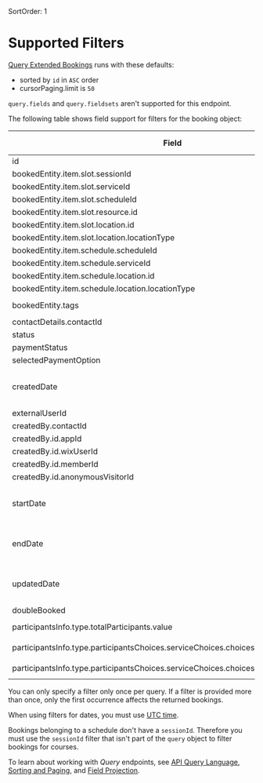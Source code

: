 SortOrder: 1
# Supported Filters


[Query Extended Bookings](https://dev.wix.com/api/rest/wix-bookings/bookings-reader-v2/query-extended-bookings) runs with these defaults:

+ sorted by `id` in `ASC` order
+ cursorPaging.limit is `50`

`query.fields` and `query.fieldsets` aren't supported for this endpoint.

The following table shows field support for filters for the booking object:


| Field                                                                       | Supported Filters                             |
|-----------------------------------------------------------------------------| --------------------------------------------- |
| id                                                                          | `eq`, `ne`, `in` |
| bookedEntity.item.slot.sessionId                                            | `eq`, `ne`, `in` |
| bookedEntity.item.slot.serviceId                                            | `eq`, `ne`, `in` |
| bookedEntity.item.slot.scheduleId                                           | `eq`, `ne`, `in` |
| bookedEntity.item.slot.resource.id                                          | `eq`, `ne`, `in` |
| bookedEntity.item.slot.location.id                                          | `eq`, `ne`, `in` |
| bookedEntity.item.slot.location.locationType                                | `eq`, `ne`, `in` |
| bookedEntity.item.schedule.scheduleId                                       | `eq`, `ne`, `in` |
| bookedEntity.item.schedule.serviceId                                        | `eq`, `ne`, `in` |
| bookedEntity.item.schedule.location.id                                      | `eq`, `ne`, `in` |
| bookedEntity.item.schedule.location.locationType                            | `eq`, `ne`, `in` |
| bookedEntity.tags                                                           | `hasSome`, `hasAll` |
| contactDetails.contactId                                                    | `eq`, `ne`, `in` |
| status                                                                      | `eq`, `ne`, `in` |
| paymentStatus                                                               | `eq`, `ne`, `in` |
| selectedPaymentOption                                                       | `eq`, `ne`, `in` |
| createdDate                                                                 | `eq`, `ne`, `gt`, `gte`, `lt`, `lte`, `in`, `nin` |
| externalUserId                                                              | `eq`, `ne`, `in` |
| createdBy.contactId                                                         | `eq`, `ne`, `in` |
| createdBy.id.appId                                                          | `eq`, `ne`, `in` |
| createdBy.id.wixUserId                                                      | `eq`, `ne`, `in` |
| createdBy.id.memberId                                                       | `eq`, `ne`, `in` |
| createdBy.id.anonymousVisitorId                                             | `eq`, `ne`, `in` |
| startDate                                                                   | `eq`, `ne`, `gt`, `gte`, `lt`, `lte`, `in`, `nin` |
| endDate                                                                     | `eq`, `ne`, `gt`, `gte`, `lt`, `lte`, `in`, `nin` |
| updatedDate                                                                 | `eq`, `ne`, `gt`, `gte`, `lt`, `lte`, `in`, `nin` |
| doubleBooked                                                                | `eq`, `ne` |
| participantsInfo.type.totalParticipants.value                               | `hasSome`, `hasAll` |
| participantsInfo.type.participantsChoices.serviceChoices.choices.optionId       |  `hasSome`, `hasAll` |
| participantsInfo.type.participantsChoices.serviceChoices.choices.choice.custom.value |  `hasSome`, `hasAll` |


You can only specify a filter only once per query. If a filter is provided 
more than once, only the first occurrence affects the returned bookings.

When using filters for dates, you must use [UTC time](https://en.wikipedia.org/wiki/Coordinated_Universal_Time).

Bookings belonging to a schedule don't have a `sessionId`. Therefore you 
must use the `sessionId` filter that isn't part of the `query` object to 
filter bookings for courses.

To learn about working with _Query_ endpoints, see
[API Query Language](https://dev.wix.com/api/rest/getting-started/api-query-language),
[Sorting and Paging](https://dev.wix.com/api/rest/getting-started/sorting-and-paging),
and [Field Projection](https://dev.wix.com/api/rest/getting-started/field-projection).